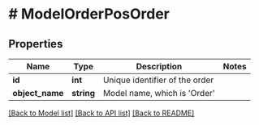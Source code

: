 # # ModelOrderPosOrder

## Properties

Name | Type | Description | Notes
------------ | ------------- | ------------- | -------------
**id** | **int** | Unique identifier of the order |
**object_name** | **string** | Model name, which is &#39;Order&#39; |

[[Back to Model list]](../../README.md#models) [[Back to API list]](../../README.md#endpoints) [[Back to README]](../../README.md)
